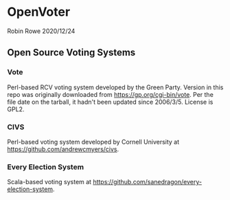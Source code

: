# OpenVoter

Robin Rowe 2020/12/24

## Open Source Voting Systems

### Vote

Perl-based RCV voting system developed by the Green Party. Version in this repo was originally downloaded from https://gp.org/cgi-bin/vote. Per the file date on the tarball, it hadn't been updated since 2006/3/5. License is GPL2.

### CIVS 

Perl-based voting system developed by Cornell University at https://github.com/andrewcmyers/civs.

### Every Election System

Scala-based voting system at https://github.com/sanedragon/every-election-system.
